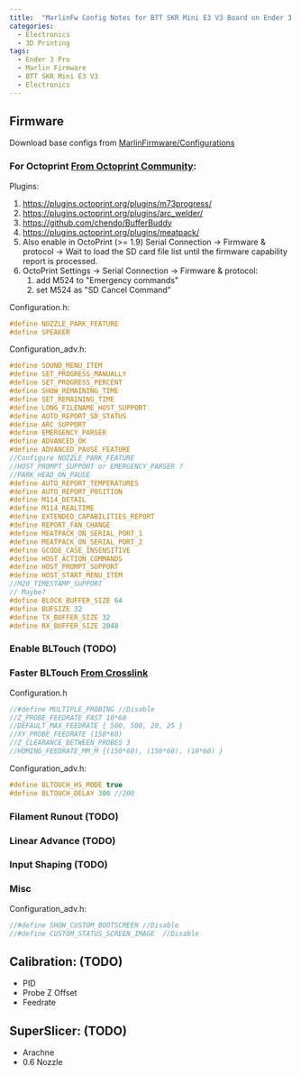 ```yaml
---
title:  "MarlinFw Config Notes for BTT SKR Mini E3 V3 Board on Ender 3 Pro"
categories:
  - Electronics
  - 3D Printing
tags:
  - Ender 3 Pro
  - Marlin Firmware
  - BTT SKR Mini E3 V3
  - Electronics
---
```


## Firmware

Download base configs from [MarlinFirmware/Configurations](https://github.com/MarlinFirmware/Configurations/tree/bugfix-2.1.x/config/examples/Creality/Ender-3%20Pro/BigTreeTech%20SKR%20Mini%20E3%203.0)

### For Octoprint [From Octoprint Community](https://community.octoprint.org/t/a-list-of-recommended-marlin-features/39048):

Plugins:

1. https://plugins.octoprint.org/plugins/m73progress/
2. https://plugins.octoprint.org/plugins/arc_welder/
3. https://github.com/chendo/BufferBuddy
4. https://plugins.octoprint.org/plugins/meatpack/
5. Also enable in OctoPrint (>= 1.9) Serial Connection -> Firmware & protocol -> Wait to load the SD card file list until the firmware capability report is processed.
6. OctoPrint Settings -> Serial Connection -> Firmware & protocol:
    1. add M524 to "Emergency commands"
    2. set M524 as "SD Cancel Command"

Configuration.h:
```c
#define NOZZLE_PARK_FEATURE
#define SPEAKER
```
Configuration_adv.h:
```c
#define SOUND_MENU_ITEM
#define SET_PROGRESS_MANUALLY
#define SET_PROGRESS_PERCENT
#define SHOW_REMAINING_TIME
#define SET_REMAINING_TIME
#define LONG_FILENAME_HOST_SUPPORT
#define AUTO_REPORT_SD_STATUS
#define ARC_SUPPORT
#define EMERGENCY_PARSER
#define ADVANCED_OK
#define ADVANCED_PAUSE_FEATURE
//Configure NOZZLE_PARK_FEATURE
//HOST_PROMPT_SUPPORT or EMERGENCY_PARSER ?
//PARK_HEAD_ON_PAUSE 
#define AUTO_REPORT_TEMPERATURES
#define AUTO_REPORT_POSITION
#define M114_DETAIL
#define M114_REALTIME
#define EXTENDED_CAPABILITIES_REPORT
#define REPORT_FAN_CHANGE
#define MEATPACK_ON_SERIAL_PORT_1
#define MEATPACK_ON_SERIAL_PORT_2
#define GCODE_CASE_INSENSITIVE
#define HOST_ACTION_COMMANDS
#define HOST_PROMPT_SUPPORT
#define HOST_START_MENU_ITEM
//M20_TIMESTAMP_SUPPORT
// Maybe?
#define BLOCK_BUFFER_SIZE 64
#define BUFSIZE 32
#define TX_BUFFER_SIZE 32
#define RX_BUFFER_SIZE 2048
```

### Enable BLTouch (TODO)

### Faster BLTouch [From Crosslink](https://www.youtube.com/watch?v=PFuz8915GCs)

Configuration.h
```c
//#define MULTIPLE_PROBING //Disable
//Z_PROBE_FEEDRATE_FAST 10*60
//DEFAULT_MAX_FEEDRATE { 500, 500, 20, 25 }
//XY_PROBE_FEEDRATE (150*60)
//Z_CLEARANCE_BETWEEN_PROBES 3
//HOMING_FEEDRATE_MM_M {(150*60), (150*60), (10*60) }
```

Configuration_adv.h:
```c
#define BLTOUCH_HS_MODE true
#define BLTOUCH_DELAY 300 //200

```

### Filament Runout (TODO)

### Linear Advance (TODO)

### Input Shaping (TODO)

### Misc

Configuration_adv.h:

```c
//#define SHOW_CUSTOM_BOOTSCREEN //Disable
//#define CUSTOM_STATUS_SCREEN_IMAGE  //Disable
```


## Calibration: (TODO)

- PID
- Probe Z Offset
- Feedrate

## SuperSlicer: (TODO)

- Arachne
- 0.6 Nozzle
